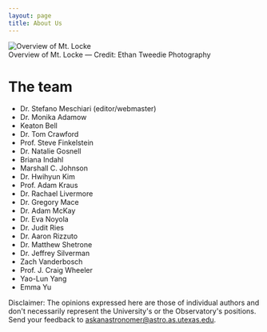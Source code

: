 ```yaml
---
layout: page
title: About Us
---
```

<div class="image">
<img src="../img/mcdonaldobservatory.jpg" alt="Overview of Mt. Locke">
<div class="caption">Overview of Mt. Locke &mdash; Credit: Ethan Tweedie Photography</div>
</div>

# The team

* Dr. Stefano Meschiari (editor/webmaster)
* Dr. Monika Adamow
* Keaton Bell
* Dr. Tom Crawford
* Prof. Steve Finkelstein
* Dr. Natalie Gosnell
* Briana Indahl
* Marshall C. Johnson
* Dr. Hwihyun Kim
* Prof. Adam Kraus
* Dr. Rachael Livermore
* Dr. Gregory Mace
* Dr. Adam McKay
* Dr. Eva Noyola
* Dr. Judit Ries
* Dr. Aaron Rizzuto
* Dr. Matthew Shetrone
* Dr. Jeffrey Silverman
* Zach Vanderbosch
* Prof. J. Craig Wheeler
* Yao-Lun Yang
* Emma Yu


Disclaimer: The opinions expressed here are those of individual authors and don't necessarily represent the University's or the Observatory's positions. Send your feedback to askanastronomer@astro.as.utexas.edu.
